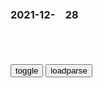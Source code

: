 ### 2021-12-　28

```note
```

<table id="tbc" style="white-space:pre-wrap">
</table>
<button onclick="toggleb()">toggle</button>
<button onclick="loadparse()">loadparse</button>
<br>
<!-- 🌸<br>🍅-　-🍑<hr>🍀 -->
<pre>
<textarea rows="30" cols="100" style="display: none" id="tar">

<font size="2"><b>
魏王武承嗣：则天亲侄，大周开国功臣，图谋太子位失利，郁闷而死</b></font><br>
https://mbd.baidu.com/newspage/data/landingsuper?context=%7B%22nid%22%3A%22news_9854445686246661023%22%7D&n_type=-1&p_from=-1

<font size="1" style="color:#DCDCDC"><b>2021/12/29 下午12:57:37</b></font><br>

<font size="2"><b>
种族歧视多严重？就算变成丧尸，我都不稀罕咬黑人,搞笑,恶搞整蛊,好看视频</b></font><br>
https://haokan.baidu.com/v?vid=10459823072578007706&sfrom=baidu-feed

<font size="1" style="color:#DCDCDC"><b>2021/12/29 上午11:39:33</b></font><br>

<font size="2"><b>
庄子·内篇·齐物论_古诗文网</b></font><br>
https://so.gushiwen.cn/guwen/bookv_3255.aspx

　　既使我与若辩矣，若胜我，我不若胜，若果是也？我果非也邪？我胜若，若不吾胜，我果是也？而果非也邪？其或是也？其或非也邪？其俱是也？其俱非也邪？我与若不能相知也。则人固受其黮暗，吾谁使正之？

倘使我和你展开辩论，你胜了我，我没有胜你，那么，你果真对，我果真错吗？我胜了你，你没有胜我，我果真对，你果真错吗？难道我们两人有谁是正确的，有谁是不正确的吗？难道我们两人都是正确的，或都是不正确的吗？我和你都无从知道，而世人原本也都承受着蒙昧与晦暗，我们又能让谁作出正确的裁定？

<font size="1" style="color:#DCDCDC"><b>2021/12/29 上午11:29:07</b></font><br>

<font size="2"><b>
关于“眯眯眼”事件的反思，《庄子》：不要让“偏好”，成了标准</b></font><br>
https://mbd.baidu.com/newspage/data/landingsuper?context=%7B%22nid%22%3A%22news_9627737525314624798%22%7D&n_type=-1&p_from=-1

人心中的成见是一座大山，
任你怎么努力都休想搬动。
https://pics7.baidu.com/feed/cdbf6c81800a19d8cf37ae1146c32782a61e46b4.jpeg?token=1c43f3c372bb8a10af4b1aa07b2082e6/.jpg

<font size="1" style="color:#DCDCDC"><b>2021/12/29 上午11:23:29</b></font><br>

<font size="2"><b>
为什么怀念mz席，因为越来越多的年轻人已经觉醒</b></font><br>
https://view.inews.qq.com/a/20211226A049O800

出处存疑

你太高看他们了，他们懂得什么是资本主义吗？最多是倒退回半封建半殖m地sh去了。
资本主义是靠侵略和掠夺别的gj的财富而积累资本资产的，而搞修正主义的走资派们敢于侵略谁呀，不被侵略就阿弥陀佛了，他们只能是联合帝国主义gj，剥削和压迫本m族广大的rm百x，或者贱卖自己gj的资源以满足自己那贪得无厌的私利。
对外软弱妥协，对内重拳出击。最可怕的不仅是g内资本家如此，队伍内部的很多蛀虫也同样如此，两者相互勾结合二为一，趴在整个sh身上敲骨吸髓。

也不知道从什么时候开始，一个个大买办从原来缩躲的阴暗处，公然跳出来，光明正大的再次骑到rm的脖子上。

那条追求公平正义的征途，mz席生前没有走完，以后年轻人们会接着走下去。

怀念mz席，就是要从mz席领导亿万zgrm改天换地的伟大g命实践中汲取信心、勇气和力量，学到理论、经验和方法，然后身体力行，去建立一个没有人剥削人、人压迫人的新世界！

天下者我们的天下，gj者我们的gj，sh者我们的sh。我们不说谁说？我们不干谁干？

呐喊声仍犹在耳。
全世界无产者联合起来！

<font size="1" style="color:#DCDCDC"><b>2021/12/29 上午11:15:49</b></font><br>

<font size="2"><b>
《雄狮少年》为我们诠释了什么叫“黄四郎式傲慢”</b></font><br>
https://mbd.baidu.com/newspage/data/landingsuper?context=%7B%22nid%22%3A%22news_8890739459604598128%22%7D&n_type=-1&p_from=-1

你家对面住着武大武二两兄弟。武大郎是矮个子，被人嘲讽为“三寸丁谷树皮”，武二郎身高九尺，能用拳头打死老虎。然后你顶着大红花，上人家门口敲锣打鼓，科普谷树皮的72种药用价值，还自以为是讨好了人家的兄弟。你猜武二郎会不会出来揍你？

他们当了太久的黄四郎，总以为按一按脑袋，大家就把真金白银交上来了。

黄四郎老爷除了鱼肉乡里之外，还要把人卖到美国修铁路，

你要是顺着他们的话说，直接就输了。如果你真想把黄四郎和胡百、胡千、胡万们一波带走，就一定不能掉进他们的坑里。

拥有造梗能力的写手，相当于拥有舆l场上的核武器，以及自媒体界的屠龙刀。虽然他们自己的内容力量微薄，但可以用梗诱发二次创作，从而让大z通通参与进来，形成高效裂变的结果。这种途径，无疑是摧毁黄四郎的最边界方式。

不信你把《雄狮少年》和苏联笑话结合一把，然后让段子手们发出去。黄老爷不接招就是理亏，他们但凡接招，我们也照样可以把各式各样的帽子，给他们原样扣回去。

<font size="1" style="color:#DCDCDC"><b>2021/12/29 上午11:08:34</b></font><br>

<font size="2"><b>
法国继续严打：至少99座清z寺遭调查，其中21座已关闭</b></font><br>
https://mbd.baidu.com/newspage/data/landingsuper?context=%7B%22nid%22%3A%22news_8641589987309201279%22%7D&n_type=-1&p_from=-1

<font size="1" style="color:#DCDCDC"><b>2021/12/29 上午10:33:23</b></font><br>

<font size="2"><b>
我这么差劲，你怎么还愿意跟我一辈子,音乐,流行音乐,好看视频</b></font><br>
https://haokan.baidu.com/v?vid=12864108187317378721&sfrom=baidu-feed

我来和你解释一下这里的规矩：首先是我，然后是狗，然后是鸡，最后才是你。

我们就好像一双落单的袜子。

德艺双却
男人都是说着最狠的话，坐着最温柔的事

gotta have you
https://music.163.com/#/song?id=462587575

<font size="1" style="color:#DCDCDC"><b>2021/12/29 上午10:30:05</b></font><br>

<font size="2"><b>
电影《彩绘心天地》 - 简书</b></font><br>
https://www.jianshu.com/p/e226674ec840?utm_campaign=haruki

莫娣总喜欢画画，她说该有个纱窗，埃弗里特马上反驳我们不需要纱窗。我一天工作14个小时，不是给你装纱窗的。可第二天他就给莫娣安好了纱窗（他是一个口是心非的人）。

<font size="1" style="color:#DCDCDC"><b>2022/1/13 下午2:01:59</b></font><br>

<font size="2"><b>
《彩绘心天地》愿平凡的一生如你所愿</b></font><br>
https://baijiahao.baidu.com/s?id=1646805720686333931&wfr=spider&for=pc

在这个家里，我排第一，狗排第二，鸡排第三，你排最后。

<font size="1" style="color:#DCDCDC"><b>2021/12/29 上午10:36:16</b></font><br>

<font size="2"><b>
邪不压正：不能说是毫无关系，只能说是一模一样，太搞笑了,影视,历史片,好看视频</b></font><br>
https://haokan.baidu.com/v?vid=11604674148292613476&sfrom=baidu-feed

哎呀，太像了，一看就是亲孙子。a龖龖囗
https://gimg0.baidu.com/gimg/src=http%3A%2F%2Ff7.baidu.com%2Fit%2Fu%3D1576589329%2C2436005995%26fm%3D222%26app%3D108%26f.JPEG

<font size="1" style="color:#DCDCDC"><b>2021/12/29 上午10:28:51</b></font><br>

<font size="2"><b>
“蜥蜴人”伪装被拆穿？那个统治20亿人的国王，当选全美年度恶人</b></font><br>
https://mbd.baidu.com/newspage/data/landingsuper?context=%7B%22nid%22%3A%22news_9285154973687291431%22%7D&n_type=-1&p_from=-1

接下来发生的一件事，彻底坐实了扎克伯格“插刀教教主”的名号。

小扎结识了投资家肖恩·帕克后，逐渐削弱萨维林的影响力，后来还用了增发股票的方法，把萨维林的股份稀释到10%。

事后，小扎又把肖恩一脚踢开，一套组合拳打下来之后，已经没有人能撼动他在脸书内部的地位了。所以说，世人对小扎多有误解，本以为是个只懂技术的IT男，其实是合纵连横的q术专家。

此外，小扎还自封为“zg好女婿”，老婆是h裔，夫妻俩都热爱zg文化；“苦练”h语，在清华大学演讲时坚持用z文互动；在雾霾笼罩下的天a门广场晨跑。

而所谓的慈善事业，只不过是避税工具而已。他口中99%的股份，全都捐给自家基金会了，不仅没有失去公司的控制权，还省下了一大笔税务。

他可以为了打压Tiktok，和特朗普勾勾搭搭，也可以在川宝落败后，立马划清界限，反手一招就是封禁账号。用特朗普的话说就是，小扎这人忒不地道，原先经常去白宫拍马屁，现在又跟风背叛他，

两面三刀，侵犯隐私，操纵信息，干涉z务…

正如脸书的一位美国用户所说，“扎克伯格的表现，深刻地诠释了为什么其他gj都讨厌美国人”。

<font size="1" style="color:#DCDCDC"><b>2021/12/29 上午10:16:31</b></font><br>

<font size="2"><b>
香g已回归24年，这顶来自英国的假发戴着还有何意义？何不脱掉它</b></font><br>
https://mbd.baidu.com/newspage/data/landingsuper?context=%7B%22nid%22%3A%22news_9700246739475298255%22%7D&n_type=-1&p_from=-1

国王得了病，除了丑，总是要想办法弥补一下子。毕竟，制定规则的人真的可以为所欲为。为了掩盖自己的秃头，理查二世便开始在英国推广假发。

<font size="1" style="color:#DCDCDC"><b>2021/12/29 上午9:57:12</b></font><br>

<font size="2"><b>
车臣l导人：只要获得授q，我让乌克兰并入俄罗斯</b></font><br>
https://mbd.baidu.com/newspage/data/landingsuper?context=%7B%22nid%22%3A%22news_9778230490881774217%22%7D&n_type=-1&p_from=-1

<font size="1" style="color:#DCDCDC"><b>2021/12/29 上午9:53:15</b></font><br>

<font size="2"><b>
目瞪口呆！上帝也开始用大数据了……</b></font><br>
https://mbd.baidu.com/newspage/data/landingsuper?context=%7B%22nid%22%3A%22news_8817010857012477365%22%7D&n_type=-1&p_from=-1

这些教堂之所以这么积极地使用Gloo的服务，是因为他们发现很多人在生活遇到困难时，更有可能会接受宗教组织的宣传，因此挖掘出自己社区里那些最近不太如意的人，就可以对他们定向传教了。

<font size="1" style="color:#DCDCDC"><b>2021/12/29 上午9:50:46</b></font><br>

</textarea>
</pre>
<!-- 🍀<br>🍑-　-🍅<hr>🌸 -->

```tip
```

<script src="https://cdn.jsdelivr.net/npm/jquery@3.5.1/dist/jquery.min.js"></script>

<link rel="stylesheet" href="https://cdn.jsdelivr.net/gh/fancyapps/fancybox@3.5.7/dist/jquery.fancybox.min.css" />
<script src="https://cdn.jsdelivr.net/gh/fancyapps/fancybox@3.5.7/dist/jquery.fancybox.min.js"></script>

<script type="text/javascript">

var __urlRegex = /(\b(https?|ftp|file):\/\/[-A-Z0-9+&@#\/%?=~_|!:,.;]*[-A-Z0-9+&@#\/%=~_|])/ig;
var __imgRegex = /\.(?:jpe?g|gif|png)$/i;

loadparse();

function parseURL($string){

    var exp = __urlRegex;
    return $string.replace(exp,function(match){
            __imgRegex.lastIndex=0;
            if(__imgRegex.test(match)){
                return '<a data-fancybox="gallery" href="' + match.replace("/p=700", "")
                 + '"><img src="' + match.replace("/p=700", "/p=160x200")+'" width="64"></a>';
            }
            else{
                return '<a href="' + match + '" target="_blank">' + match + '</a>';
            }
        }
    );
}

function loadparse() {
  tbc.innerHTML = parseURL(tar.value);
}

function toggleb() {
  var x = document.getElementById("tar");
  if (x.style.display === "none") {
    x.style.display = "";
  } else {
    x.style.display = "none";
  }
}

</script>
